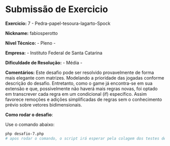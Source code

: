 # Submissão de Exercicio

**Exercicio:** 7 - Pedra-papel-tesoura-lagarto-Spock

**Nickname:** fabiosperotto

**Nível Técnico:** - Pleno -

**Empresa:** - Instituto Federal de Santa Catarina

**Dificuldade de Resolução:** - Média -

**Comentários:** Este desafio pode ser resolvido provavelmente de forma mais elegante com matrizes. Modelando a prioridade das jogadas conforme descrição do desafio. Entretanto, como o game já encontra-se em sua extensão e que, possivelmente não haverá mais regras novas, foi optado em transcrever cada regra em um condicional (if) específico. Assim favorece remoções e adições simplificadas de regras sem o conhecimento prévio sobre vetores bidimensionais.

**Como rodar o desafio**: 

Use o comando abaixo: 
```bash
php desafio-7.php
# apos rodar o comando, o script irá esperar pela colagem dos testes de entrada no formato especificado pelo desafio
```